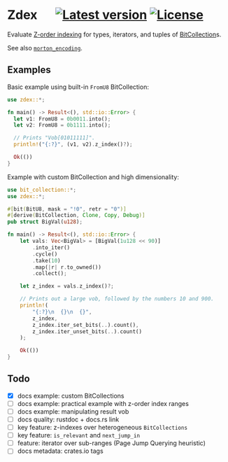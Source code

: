 # Zdex &emsp; [![Latest version]][crates.io] [![License]][crates.io]

[Latest version]: https://img.shields.io/crates/v/zdex.svg
[crates.io]: https://crates.io/crates/zdex
[License]: https://img.shields.io/crates/l/zdex.svg

Evaluate [Z-order indexing](https://aws.amazon.com/blogs/database/z-order-indexing-for-multifaceted-queries-in-amazon-dynamodb-part-1/) for types, iterators, and tuples of [BitCollection](https://crates.io/crates/bit_collection)s.

See also [`morton_encoding`](https://crates.io/crates/morton_encoding).

## Examples

Basic example using built-in `FromU8` BitCollection:

```rust
use zdex::*;

fn main() -> Result<(), std::io::Error> {
  let v1: FromU8 = 0b0011.into();
  let v2: FromU8 = 0b1111.into();

  // Prints "Vob[01011111]".
  println!("{:?}", (v1, v2).z_index()?);

  Ok(())
}
```

Example with custom BitCollection and high dimensionality:

```rust
use bit_collection::*;
use zdex::*;

#[bit(BitU8, mask = "!0", retr = "0")]
#[derive(BitCollection, Clone, Copy, Debug)]
pub struct BigVal(u128);

fn main() -> Result<(), std::io::Error> {
    let vals: Vec<BigVal> = [BigVal(1u128 << 90)]
        .into_iter()
        .cycle()
        .take(10)
        .map(|r| r.to_owned())
        .collect();

    let z_index = vals.z_index()?;

    // Prints out a large vob, followed by the numbers 10 and 900.
    println!(
        "{:?}\n  {}\n  {}",
        z_index,
        z_index.iter_set_bits(..).count(),
        z_index.iter_unset_bits(..).count()
    );

    Ok(())
}
```

## Todo

- [x] docs example: custom BitCollections
- [ ] docs example: practical example with z-order index ranges
- [ ] docs example: manipulating result vob
- [ ] docs quality: rustdoc + docs.rs link
- [ ] key feature: z-indexes over heterogeneous `BitCollections`
- [ ] key feature: `is_relevant` and `next_jump_in`
- [ ] feature: iterator over sub-ranges (Page Jump Querying heuristic)
- [ ] docs metadata: crates.io tags

